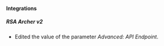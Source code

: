 
#### Integrations
##### RSA Archer v2
- Edited the value of the parameter *Advanced: API Endpoint*.

